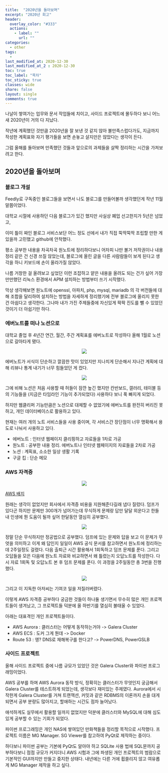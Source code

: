 ```yaml
---
title:  "2020년을 돌아보며"
excerpt: "2020년 회고"
header:
  overlay_color: "#333"
  actions:
    - label: ""
      url: ""
categories:
  - other
tags:
  - 
last_modified_at: 2020-12-30
last_modified_at_2 : 2020-12-30
toc: true
toc_label: "목차"
toc_sticky: true
classes: wide
share: false
layout: single
comments: true
---
```


나날이 쌓여가는 업무와 문서 작업들에 치이고, 사이드 프로젝트에 몰두하다 보니 어느 새 2020년이 거의 다 지났다.

작년에 계획했던 것만큼 2020년을 잘 보낸 것 같지 않아 불만족스럽다가도, 지금까지 작성한 계획표와 자기 평가들을 보면 손놓고 살지만은 않았다는 생각이 든다. 

그럼 올해를 돌아보며 만족했던 것들과 앞으로의 과제들을 살짝 정리하는 시간을 가져보려고 한다.

## 2020년을 돌아보며

### 블로그 개설

Feedly로 구독중인 블로그들을 보면서 나도 블로그를 만들어볼까 생각했던게 작년 11월 말쯤이었다.

대학교 시절에 사용하던 다음 블로그가 있긴 했지만 사실상 폐업 선고한지가 5년은 넘었고,

이미 틀이 짜인 블로그 서비스보단 어느 정도 선에서 내가 직접 뚝딱뚝딱 조립할 만한 게 있을까 고민했고 github에 안착했다.

평소 공부한 내용을 차곡차곡 원노트에 정리하다보니 어차피 나만 볼거 저작권이나 내용 정리 같은 건 신경 쓰질 않았는데, 블로그에 올린 글을 다른 사람람들이 보게 된다고 생각을 하니 키보드에 손이 올라가질 않았다.

나름 거창한 걸 올려보고 싶었던 이런 조잡하고 얕은 내용을 올려도 되는 건가 싶어 가장 만만했던 리눅스 환경에서 APM 설치하는 방법부터 쓰기 시작했다.

막상 생각해보면 원노트에 openssl, 아파치, php, mysql, mariadb 의 각 버전들에 대해 조합을 달리하여 설치하는 방법을 자세하게 정리했기에 전부 블로그에 올리지 못한 건 아쉽다고 생각한다. 그나마 내가 가진 주제들중에 자신있게 팍팍 진도를 뺄 수 있었던 것이기 더 아쉽기만 하다.

### 에버노트를 떠나 노션으로

대학교 졸업 후 4년간 연간, 월간, 주간 계획표를 에버노트로 작성하다 올해 1월로 노션으로 갈아타게 됐다.

<center><img src="https://github.com/susoterran/susoterran.github.io/blob/master/assets/img/2020_review/evernote_plan.jpg?raw=true"></center>

에버노트가 서식이 단순하고 깔끔한 맛이 있었지만 지나치게 단순해서 지나간 계획에 대해 리뷰나 통계 내기가 너무 힘들었던 게 컸다.

<center><img src="https://github.com/susoterran/susoterran.github.io/blob/master/assets/img/2020_review/evernote_plan.jpg?raw=true"></center>

그에 비해 노션은 처음 사용할 때 허들이 잠깐 높긴 했지만 칸반보드, 갤러리, 테이블 등의 기능들을 (지금은 타임라인 기능이 추가되었다) 사용하다 보니 푹 빠지게 되었다.

하지만 웹클리퍼 기능만큼은 노션으로 대체할 수 없었기에 에버노트를 완전히 버리진 못하고, 개인 데이터베이스로 활용하고 있다.

현재는 여러 개의 노트 서비스들을 사용 중이며, 각 서비스간 장단점이 너무 명확해서 용도로 나눠서 사용하고 있다.

- 에버노트 : 인터넷 웹페이지 클리핑하고 자료들을 1차로 가공
- 원노트 : 공부한 내용 정리. 에버노트나 인터넷 웹페이지의 자료들을 2차로 가공
- 노션 : 계획표, 소소한 일상 생활 기록
- 구글 킵 : 단순 메모 


### AWS 자격증

<center><img src="https://images.youracclaim.com/size/340x340/images/4bc21d8b-4afe-4fbd-9a90-a9de8bf7b240/AWS-SolArchitect-Associate-2020.png"></center>

[AWS 배지](https://www.youracclaim.com/badges/1701e2aa-2033-4b50-a15d-dad77d18d2ec/public_url)

원래는 생각이 없었지만 회사에서 자격증 비용을 지원해준다길래 냅다 질렀다. 덤프가 있다곤 하지만 문제만 300개가 넘어가는데 무식하게 문제랑 답만 달달 외운다고 한들 내 인생에 뭔 도움이 될까 싶어 한달동안 열심히 공부했다.

<center><img src="https://github.com/susoterran/susoterran.github.io/blob/master/assets/img/2020_review/aws_study.jpg?raw=true"></center>

정말 단순 무식하지만 정공법으로 공부했다. 덤프에 있는 문제와 답을 보고 이 문제가 무엇을 의미하고 이게 왜 답인지 일일이 AWS 공식 문서를 참고하면서 원노트에 정리하는데 2주일정도 걸렸다. 다음 출퇴근 시간 활용해서 1회독하고 덤프 문제를 푼다. 그리고 오답들을 모은 다음에 원노트 자료와 비교하면서 왜 틀렸는지 오답노트를 작성한다. 다시 자료 1회독 및 오답노트 본 후 덤프 문제를 푼다. 이 과정을 2주일동안 총 3번을 진행했다.

<center><img src="https://github.com/susoterran/susoterran.github.io/blob/master/assets/img/2020_review/aws_score.jpg?raw=true"></center>

그리고 이 지독한 아저씨는 기여코 일을 저질러버렸다.

이렇게 AWS 자격증 공부하다 궁금한 것들이 하나둘 생기면서 무수히 많은 개인 프로젝트들이 생겨났고, 그 프로젝트들 덕분에 올 하반기를 열심히 불태울 수 있었다.

아래는 대표격인 개인 프로젝트들이다.

- AWS Aurora : 클러스터는 어떻게 동작하는거야 -> Galera Cluster
- AWS ECS : 도커 그게 뭔데 -> Docker
- Route 53 : 엥? DNS로 재해복구를 한다고? -> PowerDNS, PowerGSLB


### 사이드 프로젝트

올해 사이드 프로젝트 중에 나름 규모가 있었던 것은 Galera Cluster와 파이썬 프로그래밍이었다.

AWS 공부를 하며 AWS Aurora 동작 방식, 정확히는 클러스터가 무엇인지 궁금해서 Galera Cluster를 테스트하게 되었는데, 생각보다 재미있는 주제였다. Aurora에서 시작한게 Galera Cluster를 거쳐 트랜잭션, 커밋과 같은 RDBMS의 이론까지 손을 대게 되면서 공부 분량도 많아지고, 할애하는 시간도 점차 늘어났다.

애석하게도 실무에서 활용할 일까지 없었지만 덕분에 클러스터와 MySQL에 대해 심도있게 공부할 수 있는 기회가 되었다.

파이썬 프로그래밍은 개인 NAS에 쌓여있던 만화책들을 정리할 목적으로 시작했다. 프로젝트 이름은 MG Manager. SG Viewer를 참고하여 PyQt로 제작하는 중이다.

하다보니 파이썬 공부는 기본에 PyQt도 알아야 하고 SQLite 사용 법에 SQL문까지 공부하다보니 점점 규모가 커지더니 AWS 시험과 그에 파생된 개인 프로젝트의 범람으로 기본적인 GUI까지만 만들고 중지한 상태다. 내년에는 다른 거에 휩쓸리지 않고 여유롭게 MG Manager 제작을 하고 싶다.